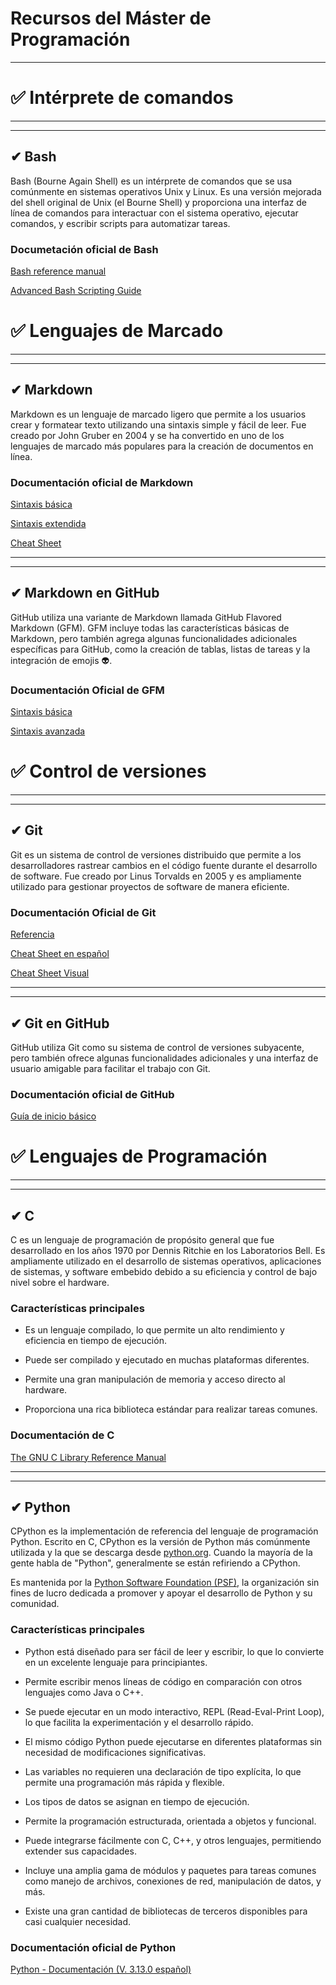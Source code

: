 # Recursos del Máster de Programación
***
# ✅ Intérprete de comandos

***
***

##  ✔ Bash

Bash (Bourne Again Shell) es un intérprete de comandos que se usa comúnmente en sistemas operativos Unix y Linux. Es una versión mejorada del shell original de Unix (el Bourne Shell) y proporciona una interfaz de línea de comandos para interactuar con el sistema operativo, ejecutar comandos, y escribir scripts para automatizar tareas.

### Documetación oficial de Bash
[Bash reference manual](https://www.gnu.org/software/bash/manual/bash.html)

[Advanced Bash Scripting Guide](https://tldp.org/LDP/abs/html/)

 
# ✅ Lenguajes de Marcado

***
***

## ✔ Markdown

Markdown es un lenguaje de marcado ligero que permite a los usuarios crear y formatear texto utilizando una sintaxis simple y fácil de leer. Fue creado por John Gruber en 2004 y se ha convertido en uno de los lenguajes de marcado más populares para la creación de documentos en línea.

### Documentación oficial de Markdown
[Sintaxis básica](https://www.markdownguide.org/basic-syntax/)

[Sintaxis extendida](https://www.markdownguide.org/extended-syntax/)

[Cheat Sheet](https://www.markdownguide.org/cheat-sheet/)

***
***

## ✔ Markdown en GitHub

GitHub utiliza una variante de Markdown llamada GitHub Flavored Markdown (GFM). GFM incluye todas las características básicas de Markdown, pero también agrega algunas funcionalidades adicionales específicas para GitHub, como la creación de tablas, listas de tareas y la integración de emojis 👽.

### Documentación Oficial de GFM
[Sintaxis básica](https://docs.github.com/en/get-started/writing-on-github/getting-started-with-writing-and-formatting-on-github/basic-writing-and-formatting-syntax)

[Sintaxis avanzada](https://docs.github.com/en/get-started/writing-on-github/getting-started-with-writing-and-formatting-on-github/basic-writing-and-formatting-syntax)

# ✅ Control de versiones

***
***

## ✔ Git

Git es un sistema de control de versiones distribuido que permite a los desarrolladores rastrear cambios en el código fuente durante el desarrollo de software. Fue creado por Linus Torvalds en 2005 y es ampliamente utilizado para gestionar proyectos de software de manera eficiente.

### Documentación Oficial de Git
[Referencia](https://git-scm.com/docs)

[Cheat Sheet en español](https://training.github.com/downloads/es_ES/github-git-cheat-sheet.pdf)

[Cheat Sheet Visual](https://ndpsoftware.com/git-cheatsheet.html#loc=index;)

***
***

## ✔ Git en GitHub

GitHub utiliza Git como su sistema de control de versiones subyacente, pero también ofrece algunas funcionalidades adicionales y una interfaz de usuario amigable para facilitar el trabajo con Git.

### Documentación oficial de GitHub
[Guía de inicio básico](https://docs.github.com/es/get-started/start-your-journey)


# ✅ Lenguajes de Programación 

***
***

## ✔ C

C es un lenguaje de programación de propósito general que fue desarrollado en los años 1970 por Dennis Ritchie en los Laboratorios Bell. Es ampliamente utilizado en el desarrollo de sistemas operativos, aplicaciones de sistemas, y software embebido debido a su eficiencia y control de bajo nivel sobre el hardware.

### Características principales

- Es un lenguaje compilado, lo que permite un alto rendimiento y eficiencia en tiempo de ejecución.

- Puede ser compilado y ejecutado en muchas plataformas diferentes.

- Permite una gran manipulación de memoria y acceso directo al hardware.

- Proporciona una rica biblioteca estándar para realizar tareas comunes.

### Documentación de C
[The GNU C Library Reference Manual](https://sourceware.org/glibc/manual/2.40/pdf/libc.pdf)


***
***

## ✔ Python

CPython es la implementación de referencia del lenguaje de programación Python. Escrito en C, CPython es la versión de Python más comúnmente utilizada y la que se descarga desde [python.org](https://www.python.org/downloads/). Cuando la mayoría de la gente habla de "Python", generalmente se están refiriendo a CPython.

Es mantenida por la [Python Software Foundation (PSF)](https://www.python.org/psf-landing/), la organización sin fines de lucro dedicada a promover y apoyar el desarrollo de Python y su comunidad.

### Características principales

- Python está diseñado para ser fácil de leer y escribir, lo que lo convierte en un excelente lenguaje para principiantes.

- Permite escribir menos líneas de código en comparación con otros lenguajes como Java o C++.

- Se puede ejecutar en un modo interactivo, REPL (Read-Eval-Print Loop), lo que facilita la experimentación y el desarrollo rápido.

- El mismo código Python puede ejecutarse en diferentes plataformas sin necesidad de modificaciones significativas.

- Las variables no requieren una declaración de tipo explícita, lo que permite una programación más rápida y flexible.

- Los tipos de datos se asignan en tiempo de ejecución.

- Permite la programación estructurada, orientada a objetos y funcional.

- Puede integrarse fácilmente con C, C++, y otros lenguajes, permitiendo extender sus capacidades.

- Incluye una amplia gama de módulos y paquetes para tareas comunes como manejo de archivos, conexiones de red, manipulación de datos, y más.

- Existe una gran cantidad de bibliotecas de terceros disponibles para casi cualquier necesidad.



### Documentación oficial de Python
[Python - Documentación (V. 3.13.0 español)](https://docs.python.org/es/3.13/)

